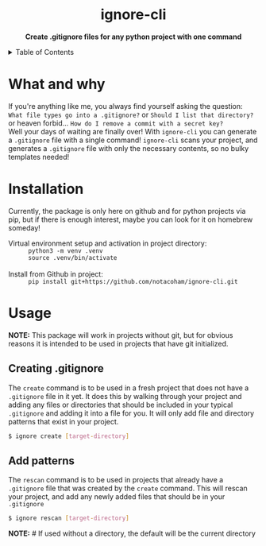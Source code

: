 <h1 align='center'>ignore-cli</h1>

<p align="center">
    <b>Create .gitignore files for any python project with one command</b>
</p>

<details>
<summary>Table of Contents</summary>
<br>

- [What and why](#what-and-why)
- [Installation](#installation)
- [Usage](#usage)

</details>

# What and why

If you're anything like me, you always find yourself asking the question:
`What file types go into a .gitignore?`
or
`Should I list that directory?`
or heaven forbid...
`How do I remove a commit with a secret key?`
<br>
Well your days of waiting are finally over! With `ignore-cli` you can generate a `.gitignore` file with a single command! `ignore-cli` scans your project, and generates a `.gitignore` file with only the necessary contents, so no bulky templates needed!

# Installation

Currently, the package is only here on github and for python projects via pip, but if there is enough interest, maybe you can look for it on homebrew someday!

<dl>
    <dt>Virtual environment setup and activation in project directory:</dt>
    <dd><code>python3 -m venv .venv</code></dd>
    <dd><code>source .venv/bin/activate </code></dd>
    <br>
    <dt>Install from Github in project:</dt>
    <dd><code>pip install git+https://github.com/notacoham/ignore-cli.git</code></dd>
</dl>

# Usage

**NOTE:** This package will work in projects without git, but for obvious reasons it is intended to be used in projects that have git initialized.

## Creating .gitignore

The `create` command is to be used in a fresh project that does not have a `.gitignore` file in it yet. It does this by walking through your project and adding any files or directories that should be included in your typical `.gitignore` and adding it into a file for you. It will only add file and directory patterns that exist in your project.

```sh
$ ignore create [target-directory]
```



## Add patterns

The `rescan` command is to be used in projects that already have a `.gitignore` file that was created by the `create` command. This will rescan your project, and add any newly added files that should be in your `.gitignore`

```sh
$ ignore rescan [target-directory] 
```

**NOTE:** # If used without a directory, the default will be the current directory

